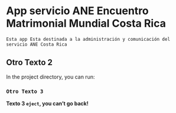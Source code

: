 # App servicio ANE Encuentro Matrimonial Mundial Costa Rica

`Esta app Esta destinada a la administración y comunicación del servicio ANE Costa Rica`

## Otro Texto 2

In the project directory, you can run:

### `Otro Texto 3`

**Texto 3 `eject`, you can’t go back!**
